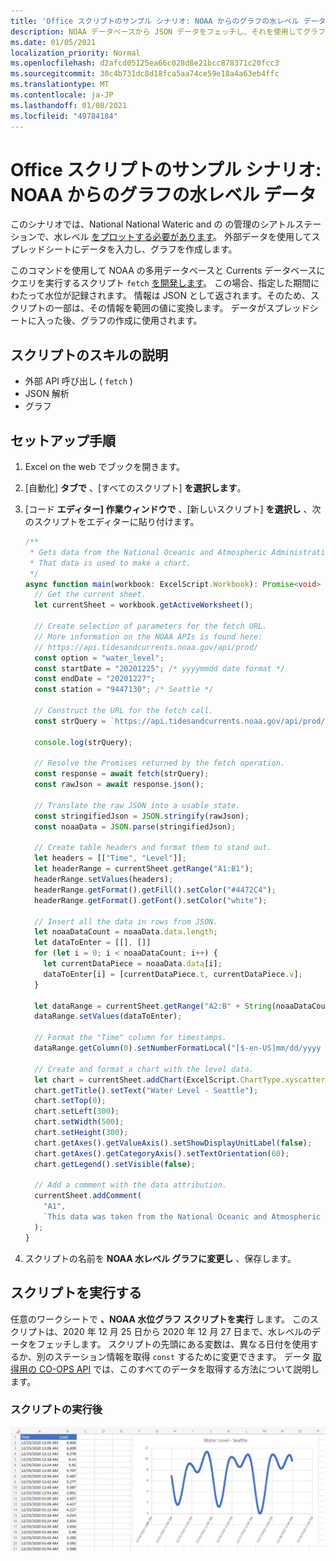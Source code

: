 ```yaml
---
title: 'Office スクリプトのサンプル シナリオ: NOAA からのグラフの水レベル データ'
description: NOAA データベースから JSON データをフェッチし、それを使用してグラフを作成するサンプル。
ms.date: 01/05/2021
localization_priority: Normal
ms.openlocfilehash: d2afcd05125ea66c028d8e21bcc878371c20fcc3
ms.sourcegitcommit: 30c4b731dc8d18fca5aa74ce59e18a4a63eb4ffc
ms.translationtype: MT
ms.contentlocale: ja-JP
ms.lasthandoff: 01/08/2021
ms.locfileid: "49784184"
---
```

# <a name="office-scripts-sample-scenario-graph-water-level-data-from-noaa"></a>Office スクリプトのサンプル シナリオ: NOAA からのグラフの水レベル データ

このシナリオでは、National National Wateric and の の管理のシアトルステーションで、水レベル [をプロットする必要があります](https://tidesandcurrents.noaa.gov/stationhome.html?id=9447130)。 外部データを使用してスプレッドシートにデータを入力し、グラフを作成します。

このコマンドを使用して NOAA の多用データベースと Currents データベースにクエリを実行するスクリプト `fetch` [を開発します](https://tidesandcurrents.noaa.gov/)。 この場合、指定した期間にわたって水位が記録されます。 情報は JSON として返されます。そのため、スクリプトの一部は、その情報を範囲の値に変換します。 データがスプレッドシートに入った後、グラフの作成に使用されます。

## <a name="scripting-skills-covered"></a>スクリプトのスキルの説明

- 外部 API 呼び出し ( `fetch` )
- JSON 解析
- グラフ

## <a name="setup-instructions"></a>セットアップ手順

1. Excel on the web でブックを開きます。

1. [自動化] **タブで** 、[すべてのスクリプト] **を選択します**。

1. [コード **エディター] 作業ウィンドウで** 、[新しいスクリプト] **を選択し** 、次のスクリプトをエディターに貼り付けます。

    ```typescript
    /**
     * Gets data from the National Oceanic and Atmospheric Administration's Tides and Currents database. 
     * That data is used to make a chart.
     */
    async function main(workbook: ExcelScript.Workbook): Promise<void> {
      // Get the current sheet.
      let currentSheet = workbook.getActiveWorksheet();
    
      // Create selection of parameters for the fetch URL.
      // More information on the NOAA APIs is found here: 
      // https://api.tidesandcurrents.noaa.gov/api/prod/
      const option = "water_level";
      const startDate = "20201225"; /* yyyymmdd date format */
      const endDate = "20201227";
      const station = "9447130"; /* Seattle */
    
      // Construct the URL for the fetch call.
      const strQuery = `https://api.tidesandcurrents.noaa.gov/api/prod/datagetter?product=${option}&begin_date=${startDate}&end_date=${endDate}&datum=MLLW&station=${station}&units=english&time_zone=gmt&application=NOS.COOPS.TAC.WL&format=json`;
    
      console.log(strQuery);
    
      // Resolve the Promises returned by the fetch operation.
      const response = await fetch(strQuery);
      const rawJson = await response.json();
    
      // Translate the raw JSON into a usable state.
      const stringifiedJson = JSON.stringify(rawJson);
      const noaaData = JSON.parse(stringifiedJson);
    
      // Create table headers and format them to stand out.
      let headers = [["Time", "Level"]];
      let headerRange = currentSheet.getRange("A1:B1");
      headerRange.setValues(headers);
      headerRange.getFormat().getFill().setColor("#4472C4");
      headerRange.getFormat().getFont().setColor("white");
    
      // Insert all the data in rows from JSON.
      let noaaDataCount = noaaData.data.length;
      let dataToEnter = [[], []]
      for (let i = 0; i < noaaDataCount; i++) {
        let currentDataPiece = noaaData.data[i];
        dataToEnter[i] = [currentDataPiece.t, currentDataPiece.v];
      }
    
      let dataRange = currentSheet.getRange("A2:B" + String(noaaDataCount + 1)); /* +1 to account for the title row */
      dataRange.setValues(dataToEnter);
      
      // Format the "Time" column for timestamps.
      dataRange.getColumn(0).setNumberFormatLocal("[$-en-US]mm/dd/yyyy hh:mm AM/PM;@");
    
      // Create and format a chart with the level data.
      let chart = currentSheet.addChart(ExcelScript.ChartType.xyscatterSmooth,dataRange);
      chart.getTitle().setText("Water Level - Seattle");
      chart.setTop(0);
      chart.setLeft(300);
      chart.setWidth(500);
      chart.setHeight(300);
      chart.getAxes().getValueAxis().setShowDisplayUnitLabel(false);
      chart.getAxes().getCategoryAxis().setTextOrientation(60);
      chart.getLegend().setVisible(false);

      // Add a comment with the data attribution.
      currentSheet.addComment(
        "A1", 
        `This data was taken from the National Oceanic and Atmospheric Administration's Tides and Currents database on ${new Date(Date.now())}.`
      );
    }
    ```

1. スクリプトの名前を **NOAA 水レベル グラフに変更し** 、保存します。

## <a name="running-the-script"></a>スクリプトを実行する

任意のワークシートで **、NOAA 水位グラフ スクリプトを実行** します。 このスクリプトは、2020 年 12 月 25 日から 2020 年 12 月 27 日まで、水レベルのデータをフェッチします。 スクリプトの先頭にある変数は、異なる日付を使用するか、別のステーション情報を取得 `const` するために変更できます。 データ [取得用の CO-OPS API](https://api.tidesandcurrents.noaa.gov/api/prod/) では、このすべてのデータを取得する方法について説明します。

### <a name="after-running-the-script"></a>スクリプトの実行後

![スクリプトを実行した後のワークシートには、いくつかの水位データとグラフが表示されます。](../../images/scenario-noaa-water-level-after.png)
